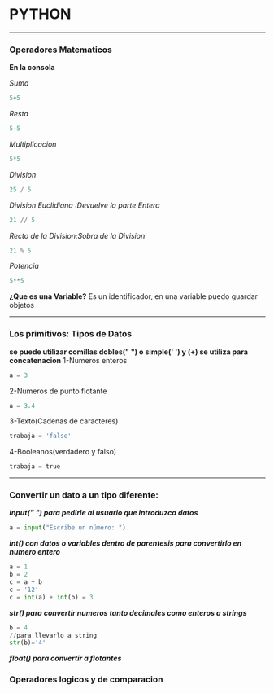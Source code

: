 # PYTHON
---
### Operadores Matematicos
**En la consola**

*Suma*
```py
5+5
```

*Resta*
```py
5-5
```

*Multiplicacion*
```py
5*5
```

*Division*
```py
25 / 5
```

*Division Euclidiana :Devuelve la parte Entera*
```py
21 // 5
```

*Recto de la Division:Sobra de la Division*
```py
21 % 5
```

*Potencia*
```py
5**5
```

**¿Que es una Variable?**
Es un identificador, en una variable puedo guardar objetos

----
### Los primitivos: Tipos de Datos

**se puede utilizar comillas  dobles(" ")  o simple(' ') y (+) se utiliza para concatenacion**
1-Numeros enteros
```py
a = 3
```

2-Numeros de punto flotante
```py
a = 3.4
```

3-Texto(Cadenas de caracteres)
```py
trabaja = 'false'
```

4-Booleanos(verdadero y falso)
```py
trabaja = true
```

---

### Convertir un dato a un tipo diferente:
***input(" ") para pedirle al usuario que introduzca datos***
```py
a = input("Escribe un número: ")
```

***int() con datos o variables dentro de parentesis para convertirlo en numero entero***
```py
a = 1  
b = 2 
c = a + b   
c = '12'
c = int(a) + int(b) = 3
```

***str() para convertir numeros tanto decimales como enteros a strings***
```py
b = 4
//para llevarlo a string
str(b)='4'
```

***float() para convertir a flotantes***

### Operadores logicos y de comparacion
 
 
<!-- 
`para codigo`
*para cursiva*
**para negrita**
>cita -->